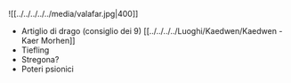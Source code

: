 ![[../../../../../media/valafar.jpg|400]]
- Artiglio di drago (consiglio dei 9) [[../../../../Luoghi/Kaedwen/Kaedwen - Kaer Morhen]] 
- Tiefling
- Stregona?
- Poteri psionici